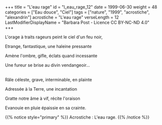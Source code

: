 +++
title = "L'eau rage"
id = "l_eau_rage_12"
date = 1999-06-30
weight = 48
categories = ["Eau douce", "Ciel"]
tags = ["nature", "1999", "acrostiche", "alexandrin"]
acrostiche = "L'eau rage"
verseLength = 12
LastModifierDisplayName = "Barbara Post - Licence CC BY-NC-ND 4.0"
+++

L'orage à traits rageurs peint le ciel d'un feu noir,

Etrange, fantastique, une haleine pressante

Amène l'ombre, gifle, éclats quand incessante

Une fureur se brise au divin vendangeoir...

 \
Râle céleste, grave, interminable, en plainte

Adressée à la Terre, une incantation

Gratte notre âme à vif, récite l'oraison

Evanouie en pluie épaissie en sa crainte.

{{% notice style="primary" %}}
Acrostiche : L'eau rage.
{{% /notice %}}
